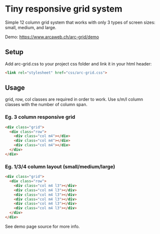 # Tiny responsive grid system
Simple 12 column grid system that works with only 3 types of screen sizes: small, medium, and large.

Demo: https://www.arcaweb.ch/arc-grid/demo

## Setup

Add arc-grid.css to your project css folder and link it in your html header:

```html
<link rel="stylesheet" href="css/arc-grid.css">
```

## Usage

grid, row, col classes are required in order to work. Use s/m/l column classes with the number of column span.

### Eg. 3 column responsive grid
```html
<div class="grid">
  <div class="row">
    <div class="col m4"></div>
    <div class="col m4"></div>
    <div class="col m4"></div>
  </div>
</div>
```

### Eg. 1/3/4 column layout (small/medium/large)
```html
<div class="grid">
  <div class="row">
    <div class="col m4 l3"></div>
    <div class="col m4 l3"></div>
    <div class="col m4 l3"></div>
    <div class="col m4 l3"></div>
    <div class="col m4 l3"></div>
    <div class="col m4 l3"></div>
  </div>
</div>
```

See demo page source for more info.
